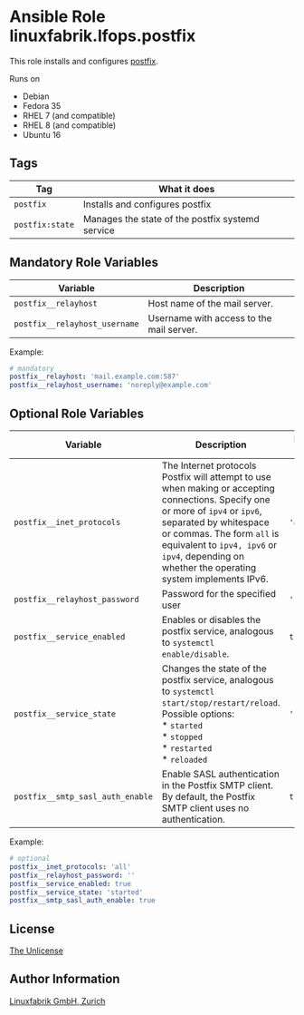 # Ansible Role linuxfabrik.lfops.postfix

This role installs and configures [postfix](https://www.postfix.org/).

Runs on

* Debian
* Fedora 35
* RHEL 7 (and compatible)
* RHEL 8 (and compatible)
* Ubuntu 16


## Tags

| Tag             | What it does                                     |
| ---             | ------------                                     |
| `postfix`       | Installs and configures postfix                  |
| `postfix:state` | Manages the state of the postfix systemd service |


## Mandatory Role Variables

| Variable                      | Description                              |
| --------                      | -----------                              |
| `postfix__relayhost`          | Host name of the mail server.            |
| `postfix__relayhost_username` | Username with access to the mail server. |

Example:
```yaml
# mandatory
postfix__relayhost: 'mail.example.com:587'
postfix__relayhost_username: 'noreply@example.com'
```


## Optional Role Variables

| Variable | Description | Default Value |
| -------- | ----------- | ------------- |
| `postfix__inet_protocols` | The Internet protocols Postfix will attempt to use when making or accepting connections. Specify one or more of `ipv4` or `ipv6`, separated by whitespace or commas. The form `all` is equivalent to `ipv4, ipv6` or `ipv4`, depending on whether the operating system implements IPv6. | `'all'` |
| `postfix__relayhost_password` | Password for the specified user | `''` |
| `postfix__service_enabled` | Enables or disables the postfix service, analogous to `systemctl enable/disable`. | `true` |
| `postfix__service_state` | Changes the state of the postfix service, analogous to `systemctl start/stop/restart/reload`. Possible options:<br> * `started`<br> * `stopped`<br> * `restarted`<br> * `reloaded` | `'started'` |
| `postfix__smtp_sasl_auth_enable` | Enable SASL authentication in the Postfix SMTP client. By default, the Postfix SMTP client uses no authentication. | `true` |

Example:
```yaml
# optional
postfix__inet_protocols: 'all'
postfix__relayhost_password: ''
postfix__service_enabled: true
postfix__service_state: 'started'
postfix__smtp_sasl_auth_enable: true
```


## License

[The Unlicense](https://unlicense.org/)


## Author Information

[Linuxfabrik GmbH, Zurich](https://www.linuxfabrik.ch)
